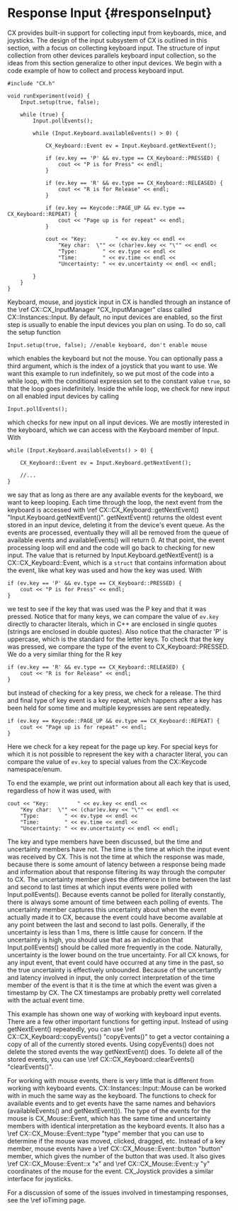 Response Input {#responseInput}
==============

CX provides built-in support for collecting input from keyboards, mice, and joysticks. The design of the input subsystem of CX is outlined in this section, with a focus on collecting keyboard input. The structure of input collection from other devices parallels keyboard input collection, so the ideas from this section generalize to other input devices. We begin with a code example of how to collect and process keyboard input.

~~~{.cpp}
#include "CX.h"

void runExperiment(void) {
	Input.setup(true, false); 

	while (true) {
		Input.pollEvents();

		while (Input.Keyboard.availableEvents() > 0) {

			CX_Keyboard::Event ev = Input.Keyboard.getNextEvent();

			if (ev.key == 'P' && ev.type == CX_Keyboard::PRESSED) {
				cout << "P is for Press" << endl;
			}

			if (ev.key == 'R' && ev.type == CX_Keyboard::RELEASED) {
				cout << "R is for Release" << endl;
			}

			if (ev.key == Keycode::PAGE_UP && ev.type == CX_Keyboard::REPEAT) {
				cout << "Page up is for repeat" << endl;
			}

			cout << "Key:         " << ev.key << endl <<
				"Key char:  \"" << (char)ev.key << "\"" << endl <<
				"Type:        " << ev.type << endl <<
				"Time:        " << ev.time << endl <<
				"Uncertainty: " << ev.uncertainty << endl << endl;

		}
	}
}
~~~

Keyboard, mouse, and joystick input in CX is handled through an instance of the \ref CX::CX_InputManager "CX_InputManager" class called CX::Instances::Input. By default, no input devices are enabled, so the first step is usually to enable the input devices you plan on using. To do so, call the setup function
~~~{.cpp}
Input.setup(true, false); //enable keyboard, don't enable mouse
~~~
which enables the keyboard but not the mouse. You can optionally pass a third argument, which is the index of a joystick that you want to use. We want this example to run indefinitely, so we put most of the code into a while loop, with the conditional expression set to the constant value `true`, so that the loop goes indefinitely. Inside the while loop, we check for new input on all enabled input devices by calling
~~~{.cpp}
Input.pollEvents();
~~~
which checks for new input on all input devices. We are mostly interested in the keyboard, which we can access with the Keyboard member of Input. With
~~~{.cpp}
while (Input.Keyboard.availableEvents() > 0) {

	CX_Keyboard::Event ev = Input.Keyboard.getNextEvent();

	//...
}
~~~
we say that as long as there are any available events for the keyboard, we want to keep looping. Each time through the loop, the next event from the keyboard is accessed with \ref CX::CX_Keyboard::getNextEvent() "Input.Keyboard.getNextEvent()". getNextEvent() returns the oldest event stored in an input device, deleting it from the device's event queue. As the events are processed, eventually they will all be removed from the queue of available events and availableEvents() will return 0. At that point, the event processing loop will end and the code will go back to checking for new input. The value that is returned by Input.Keyboard.getNextEvent() is a CX::CX_Keyboard::Event, which is a `struct` that contains information about the event, like what key was used and how the key was used. With
~~~{.cpp}
if (ev.key == 'P' && ev.type == CX_Keyboard::PRESSED) {
	cout << "P is for Press" << endl;
}
~~~
we test to see if the key that was used was the P key and that it was pressed. Notice that for many keys, we can compare the value of `ev.key` directly to character literals, which in C++ are enclosed in single quotes (strings are enclosed in double quotes). Also notice that the character 'P' is uppercase, which is the standard for the letter keys. To check that the key was pressed, we compare the type of the event to CX_Keyboard::PRESSED. We do a very similar thing for the R key
~~~{.cpp}
if (ev.key == 'R' && ev.type == CX_Keyboard::RELEASED) {
	cout << "R is for Release" << endl;
}
~~~
but instead of checking for a key press, we check for a release. The third and final type of key event is a key repeat, which happens after a key has been held for some time and multiple keypresses are sent repeatedly.
~~~{.cpp}
if (ev.key == Keycode::PAGE_UP && ev.type == CX_Keyboard::REPEAT) {
	cout << "Page up is for repeat" << endl;
}
~~~
Here we check for a key repeat for the page up key. For special keys for which it is not possible to represent the key with a character literal, you can compare the value of `ev.key` to special values from the CX::Keycode namespace/enum.

To end the example, we print out information about all each key that is used, regardless of how it was used, with
~~~{.cpp}
cout << "Key:         " << ev.key << endl <<
	"Key char:  \"" << (char)ev.key << "\"" << endl <<
	"Type:        " << ev.type << endl <<
	"Time:        " << ev.time << endl <<
	"Uncertainty: " << ev.uncertainty << endl << endl;
~~~
The key and type members have been discussed, but the time and uncertainty members have not. The time is the time at which the input event was received by CX. This is not the time at which the response was made, because there is some amount of latency between a response being made and information about that response filtering its way through the computer to CX. The uncertainty member gives the difference in time between the last and second to last times at which input events were polled with Input.pollEvents(). Because events cannot be polled for literally constantly, there is always some amount of time between each polling of events. The uncertainty member captures this uncertainty about when the event actually made it to CX, because the event could have become available at any point between the last and second to last polls. Generally, if the uncertainty is less than 1 ms, there is little cause for concern. If the uncertainty is high, you should use that as an indication that Input.pollEvents() should be called more frequently in the code. Naturally, uncertainty is the lower bound on the true uncertainty. For all CX knows, for any input event, that event could have occurred at any time in the past, so the true uncertainty is effectively unbounded. Because of the uncertantly and latency involved in input, the only correct interpretation of the time member of the event is that it is the time at which the event was given a timestamp by CX. The CX timestamps are probably pretty well correlated with the actual event time.

This example has shown one way of working with keyboard input events. There are a few other important functions for getting input. Instead of using getNextEvent() repeatedly, you can use \ref CX::CX_Keyboard::copyEvents() "copyEvents()" to get a vector containing a copy of all of the currently stored events. Using copyEvents() does not delete the stored events the way getNextEvent() does. To delete all of the stored events, you can use \ref CX::CX_Keyboard::clearEvents() "clearEvents()".

For working with mouse events, there is very little that is different from working with keyboard events. CX::Instances::Input::Mouse can be worked with in much the same way as the keyboard. The functions to check for available events and to get events have the same names and behaviors (availableEvents() and getNextEvent()). The type of the events for the mouse is CX_Mouse::Event, which has the same time and uncertainty members with identical interpretation as the keyboard events. It also has a \ref CX::CX_Mouse::Event::type "type" member that you can use to determine if the mouse was moved, clicked, dragged, etc. Instead of a key member, mouse events have a \ref CX::CX_Mouse::Event::button "button" member, which gives the number of the button that was used. It also gives \ref CX::CX_Mouse::Event::x "x" and \ref CX::CX_Mouse::Event::y "y" coordinates of the mouse for the event. CX_Joystick provides a similar interface for joysticks.

For a discussion of some of the issues involved in timestamping responses, see the \ref ioTiming page.